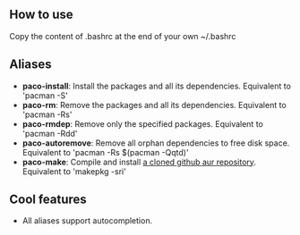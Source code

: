 How to use
---------------------
Copy the content of .bashrc at the end of your own ~/.bashrc

Aliases
---------------------

* **paco-install**: Install the packages and all its dependencies. Equivalent to 'pacman -S'
* **paco-rm**: Remove the packages and all its dependencies. Equivalent to 'pacman -Rs'
* **paco-rmdep**: Remove only the specified packages. Equivalent to 'pacman -Rdd'
* **paco-autoremove**: Remove all orphan dependencies to free disk space. Equivalent to 'pacman -Rs $(pacman -Qqtd)'
* **paco-make**: Compile and install [a cloned github aur repository](https://www.youtube.com/watch?v=8Pv2TAXRw5o). Equivalent to 'makepkg -sri'


Cool features
---------------------

* All aliases support autocompletion.
